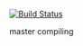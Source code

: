 [![Build Status](https://travis-ci.org/Izeytee/chessvizual.svg?branch=master)](https://travis-ci.org/Izeytee/chessvizual)

master compiling
